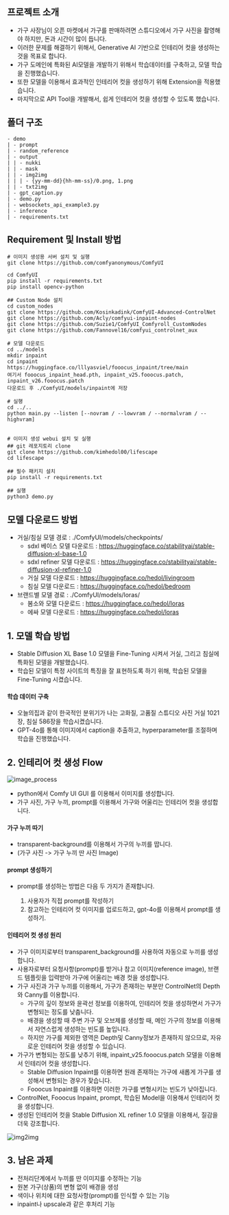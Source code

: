 
## 프로젝트 소개
+ 가구 사장님이 오픈 마켓에서 가구를 판매하려면 스튜디오에서 가구 사진을 촬영해야 하지만, 돈과 시간이 많이 듭니다.
+ 이러한 문제를 해결하기 위해서, Generative AI 기반으로 인테리어 컷을 생성하는 것을 목표로 합니다.
+ 가구 도메인에 특화된 AI모델을 개발하기 위해서 학습데이터를 구축하고, 모델 학습을 진행했습니다.
+ 또한 모델을 이용해서 효과적인 인테리어 컷을 생성하기 위해 Extension을 적용했습니다.
+ 마지막으로 API Tool을 개발해서, 쉽게 인테리어 컷을 생성할 수 있도록 했습니다.

## 폴더 구조
	- demo  
	| - prompt  
	| - random_reference
	| - output
	| | - nukki
	| | - mask
	| | - img2img
	| | | - {yy-mm-dd}{hh-mm-ss}/0.png, 1.png
	| | - txt2img
	| - gpt_caption.py
	| - demo.py
	| - websockets_api_example3.py
	| - inference
	| - requirements.txt	

## Requirement 및 Install 방법
	# 이미지 생성용 서버 설치 및 실행
 	git clone https://github.com/comfyanonymous/ComfyUI
	
 	cd ComfyUI
	pip install -r requirements.txt
	pip install opencv-python

	## Custom Node 설치
	cd custom_nodes
	git clone https://github.com/Kosinkadink/ComfyUI-Advanced-ControlNet
	git clone https://github.com/Acly/comfyui-inpaint-nodes
	git clone https://github.com/Suzie1/ComfyUI_Comfyroll_CustomNodes
	git clone https://github.com/Fannovel16/comfyui_controlnet_aux

	# 모델 다운로드
	cd ../models
	mkdir inpaint
	cd inpaint
	https://huggingface.co/lllyasviel/fooocus_inpaint/tree/main
	여기서 fooocus_inpaint_head.pth, inpaint_v25.fooocus.patch, inpaint_v26.fooocus.patch
	다운로드 후 ./ComfyUI/models/inpaint에 저장 
	
 	# 실행
	cd ../..
	python main.py --listen [--novram / --lowvram / --normalvram / --highvram]


	# 이미지 생성 webui 설치 및 실행
	## git 레포지토리 clone
	git clone https://github.com/kimhedol00/lifescape
	cd lifescape
	
	## 필수 패키지 설치
	pip install -r requirements.txt
	
	## 실행
	python3 demo.py
 


## 모델 다운로드 방법
+ 거실/침실 모델 경로 : ./ComfyUI/models/checkpoints/
  + sdxl 베이스 모델 다운로드 : https://huggingface.co/stabilityai/stable-diffusion-xl-base-1.0
  + sdxl refiner 모델 다운로드 : https://huggingface.co/stabilityai/stable-diffusion-xl-refiner-1.0
  + 거실 모델 다운로드 : https://huggingface.co/hedol/livingroom
  + 침실 모델 다운로드 : https://huggingface.co/hedol/bedroom
+ 브랜드별 모델 경로 : ./ComfyUI/models/loras/
  + 봄소와 모델 다운로드 : https://huggingface.co/hedol/loras
  + 에싸 모델 다운로드 : https://huggingface.co/hedol/loras

## 1. 모델 학습 방법
+ Stable Diffusion XL Base 1.0 모델을 Fine-Tuning 시켜서 거실, 그리고 침실에 특화된 모델을 개발했습니다.
+ 학습된 모델이 특정 사이트의 특징을 잘 표현하도록 하기 위해, 학습된 모델을 Fine-Tuning 시켰습니다.

#### 학습 데이터 구축
+ 오늘의집과 같이 한국적인 분위기가 나는 고화질, 고품질 스튜디오 사진 거실 1021장, 침실 586장을 학습시켰습니다.
+ GPT-4o를 통해 이미지에서 caption을 추출하고, hyperparameter를 조절하며 학습을 진행했습니다.


## 2. 인테리어 컷 생성 Flow

![image_process](https://github.com/user-attachments/assets/df56a16a-0866-4456-9214-90570ebc9fc9)

+ python에서 Comfy UI GUI 를 이용해서 이미지를 생성합니다.
+ 가구 사진, 가구 누끼, prompt를 이용해서 가구와 어울리는 인테리어 컷을 생성합니다.


#### 가구 누끼 따기
+ transparent-background를 이용해서 가구의 누끼를 땁니다.
+ (가구 사진 -> 가구 누끼 딴 사진 Image)

#### prompt 생성하기
+ prompt를 생성하는 방법은 다음 두 가지가 존재합니다.

  1. 사용자가 직접 prompt를 작성하기
  2. 참고하는 인테리어 컷 이미지를 업로드하고, gpt-4o를 이용해서 prompt를 생성하기.

#### 인테리어 컷 생성 원리
+ 가구 이미지로부터 transparent_background를 사용하여 자동으로 누끼를 생성합니다.
+ 사용자로부터 요청사항(prompt)를 받거나 참고 이미지(reference image), 브랜드 템플릿을 입력받아 가구에 어울리는 배경 컷을 생성합니다.
+ 가구 사진과 가구 누끼를 이용해서, 가구가 존재하는 부분만 ControlNet의 Depth와 Canny를 이용합니다.
  + 가구의 깊이 정보와 윤곽선 정보를 이용하여, 인테리어 컷을 생성하면서 가구가 변형되는 정도를 낮춥니다.
  + 배경을 생성할 때 주변 가구 및 오브제를 생성할 때, 메인 가구의 정보를 이용해서 자연스럽게 생성하는 빈도를 높입니다.
  + 하지만 가구를 제외한 영역은 Depth및 Canny정보가 존재하지 않으므로, 자유로운 인테리어 컷을 생성할 수 있습니다.
+ 가구가 변형되는 정도를 낮추기 위해, inpaint_v25.fooocus.patch 모델을 이용해서 인테리어 컷을 생성합니다.
  + Stable Diffusion Inpaint를 이용하면 원래 존재하는 가구에 새롭게 가구를 생성해서 변형되는 경우가 잦습니다.
  + Fooocus Inpaint를 이용하면 이러한 가구를 변형시키는 빈도가 낮아집니다.
+ ControlNet, Fooocus Inpaint, prompt, 학습된 Model을 이용해서 인테리어 컷을 생성합니다.
+ 생성된 인테리어 컷을 Stable Diffusion XL refiner 1.0 모델을 이용해서, 질감을 더욱 강조합니다.

![img2img](https://github.com/user-attachments/assets/505486d1-8f5c-4e5f-9a8f-24895ecab739)

## 3. 남은 과제
+ 전처리단계에서 누끼를 딴 이미지를 수정하는 기능
+ 원본 가구(상품)의 변형 없이 배경을 생성
+ 색이나 위치에 대한 요청사항(prompt)를 인식할 수 있는 기능
+ inpaint나 upscale과 같은 후처리 기능
